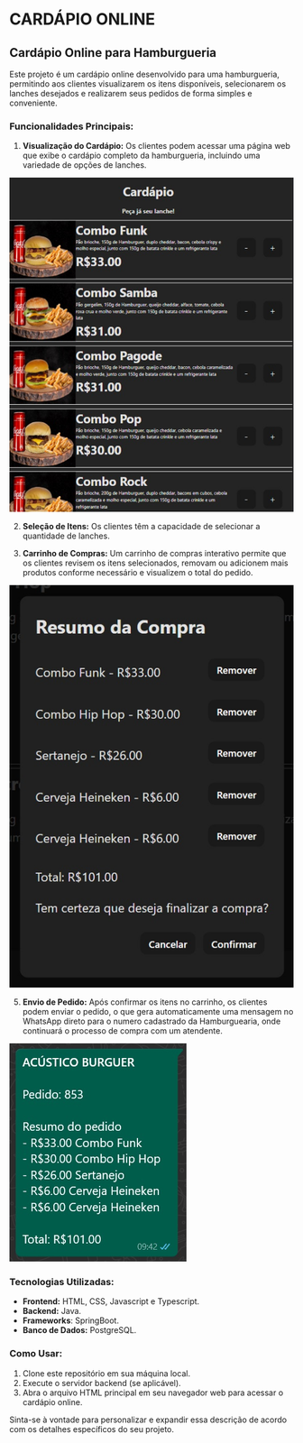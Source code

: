 # CARDÁPIO ONLINE 

## Cardápio Online para Hamburgueria

Este projeto é um cardápio online desenvolvido para uma hamburgueria, permitindo aos clientes visualizarem os itens disponíveis, selecionarem os lanches desejados e realizarem seus pedidos de forma simples e conveniente.

### Funcionalidades Principais:

1. **Visualização do Cardápio:** Os clientes podem acessar uma página web que exibe o cardápio completo da hamburgueria, incluindo uma variedade de opções de lanches.

![Imagem 1](frontend/images/lista-lanches2.jpg)

2. **Seleção de Itens:** Os clientes têm a capacidade de selecionar a quantidade de lanches.

3. **Carrinho de Compras:** Um carrinho de compras interativo permite que os clientes revisem os itens selecionados, removam ou adicionem mais produtos conforme necessário e visualizem o total do pedido.
   
![Imagem 2](frontend/images/carrinho2.jpg)

5. **Envio de Pedido:** Após confirmar os itens no carrinho, os clientes podem enviar o pedido, o que gera automaticamente uma mensagem no WhatsApp direto para o numero cadastrado da Hamburguearia, onde continuará o processo de compra com um atendente.

![Imagem 2](frontend/images/mensagem%20no%20whatsapp2.jpg)

### Tecnologias Utilizadas:

- **Frontend:** HTML, CSS, Javascript e Typescript.
- **Backend:** Java.
- **Frameworks**: SpringBoot.
- **Banco de Dados:** PostgreSQL.

### Como Usar:

1. Clone este repositório em sua máquina local.
2. Execute o servidor backend (se aplicável).
3. Abra o arquivo HTML principal em seu navegador web para acessar o cardápio online.

Sinta-se à vontade para personalizar e expandir essa descrição de acordo com os detalhes específicos do seu projeto.
